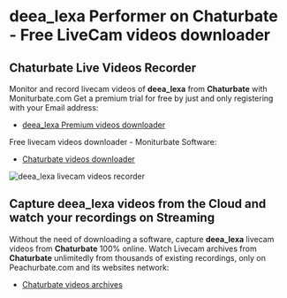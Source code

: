 # deea_lexa Performer on Chaturbate - Free LiveCam videos downloader

## Chaturbate Live Videos Recorder

Monitor and record livecam videos of **deea_lexa** from **Chaturbate** with Moniturbate.com
Get a premium trial for free by just and only registering with your Email address:
* [deea_lexa Premium videos downloader](https://moniturbate.com/request-demo-licence-key.html)

Free livecam videos downloader - Moniturbate Software:
* [Chaturbate videos downloader](https://moniturbate.com/moniturbate-download-software.html)

![deea_lexa livecam videos recorder](https://peachurnet.com/templates/moniturbate-software.png)


## Capture deea_lexa videos from the Cloud and watch your recordings on Streaming

Without the need of downloading a software, capture **deea_lexa** livecam videos from **Chaturbate** 100% online.
Watch Livecam archives from **Chaturbate** unlimitedly from thousands of existing recordings, only on Peachurbate.com and its websites network:
* [Chaturbate videos archives](https://peachurnet.com/)